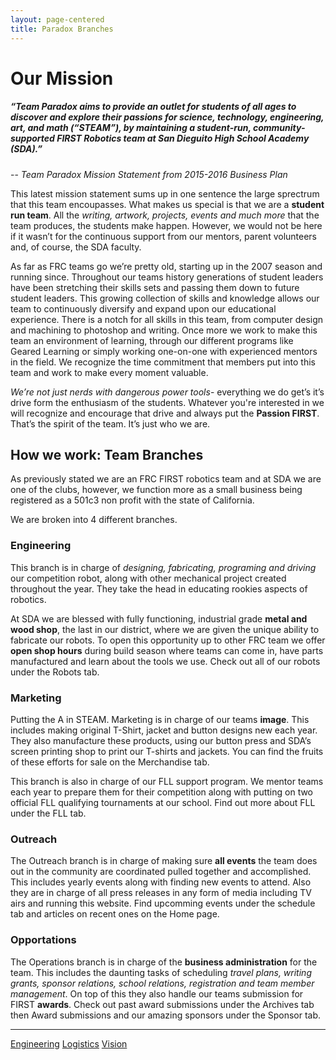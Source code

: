 ```yaml
---
layout: page-centered
title: Paradox Branches
---
```

# Our Mission

##### “Team Paradox aims to provide an outlet for students of all ages to discover and explore their passions for science, technology, engineering, art, and math (“STEAM”), by maintaining a student-run, community-supported FIRST Robotics team at San Dieguito High School Academy (SDA).”

-- *Team Paradox Mission Statement from 2015-2016 Business Plan*

This latest mission statement sums up in one sentence the large sprectrum that this team encoupasses. What makes us special is that we are a **student run team**. All the *writing, artwork, projects, events and much more* that the team produces, the students make happen. However, we would not be here if it wasn’t for the continuous support from our mentors, parent volunteers and, of course, the SDA faculty. 

As far as FRC teams go we’re pretty old, starting up in the 2007 season and running since. Throughout our teams history generations of student leaders have been stretching their skills sets and passing them down to future student leaders. This growing collection of skills and knowledge allows our team to continuously diversify and expand upon our educational experience. There is a notch for all skills in this team, from computer design and machining to photoshop and writing. Once more we work to make this team an environment of learning, through our different programs like Geared Learning or simply working one-on-one with experienced mentors in the field. We recognize the time commitment that members put into this team and work to make every moment valuable. 

*We’re not just nerds with dangerous power tools*- everything we do get’s it’s drive form the enthusiasm of the students. Whatever you're interested in we will recognize and encourage that drive and always put the **Passion FIRST**. That’s the spirit of the team. It’s just who we are.
## How we work: Team Branches

As previously stated we are an FRC FIRST robotics team and at SDA we are one of the clubs, however, we function more as a small business being registered as a 501c3 non profit with the state of California.

We are broken into 4 different branches. 

### Engineering
This branch is in charge of *designing, fabricating, programing and driving* our competition robot, along with other mechanical project created throughout the year. They take the head in educating rookies aspects of robotics. 

At SDA we are blessed with fully functioning, industrial grade **metal and wood shop**, the last in our district, where we are given the unique ability to fabricate our robots. To open this opportunity up to other FRC team we offer **open shop hours** during build season where teams can come in, have parts manufactured and learn about the tools we use. Check out all of our robots under the Robots tab.

### Marketing
Putting the A in STEAM. Marketing is in charge of our teams **image**. This includes making original T-Shirt, jacket and button designs new each year. They also manufacture these products, using our button press and SDA’s screen printing shop to print our T-shirts and jackets. You can find the fruits of these efforts for sale on the Merchandise tab. 

This branch is also in charge of our FLL support program. We mentor teams each year to prepare them for their competition along with putting on two official FLL qualifying tournaments at our school. Find out more about FLL under the FLL tab.

### Outreach
The Outreach branch is in charge of making sure **all events** the team does out in the community are coordinated pulled together and accomplished. This includes yearly events along with finding new events to attend. Also they are in charge of all press releases in any form of media including TV airs and running this website. Find upcomming events under the schedule tab and articles on recent ones on the Home page.

### Opportations
The Operations branch is in charge of the **business administration** for the team. This includes the daunting tasks of scheduling *travel plans, writing grants, sponsor relations, school relations, registration and team member management*. On top of this they also handle our teams submission for FIRST **awards**. Check out past award submissions under the Archives tab then Award submissions and our amazing sponsors under the Sponsor tab.


<hr>
<a href="/team/branches/engineering/">Engineering</a>
<a href="/team/branches/logistics/">Logistics</a>
<a href="/team/branches/vision/">Vision</a>
